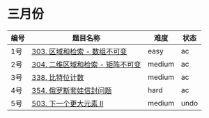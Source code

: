 # 三月份

**编号**|**题目名称**|**难度**|**状态**
--------|------------|--------|--------
1号|[303. 区域和检索 - 数组不可变](./第1题%20303.%20区域和检索%20-%20数组不可变)|easy|ac
2号|[304. 二维区域和检索 - 矩阵不可变](./第2题%20304.%20二维区域和检索%20-%20矩阵不可变)|medium|ac
3号|[338. 比特位计数](./第3题%20338.%20比特位计数)|medium|ac
4号|[354. 俄罗斯套娃信封问题](./第4题%20354.%20俄罗斯套娃信封问题)|hard|ac
5号|[503. 下一个更大元素 II](./第5题%20503.%20下一个更大元素%20II)|medium|undo
